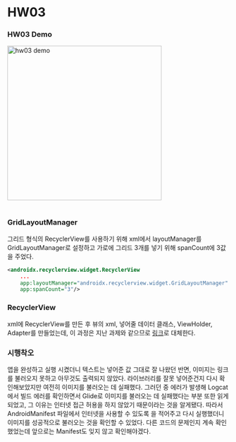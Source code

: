 # HW03
### HW03 Demo
<img src="/img/seminar2/gridLayout.gif" alt="hw03 demo" width="350"><br><br>

### GridLayoutManager
그리드 형식의 RecyclerView를 사용하기 위해 xml에서 layoutManager를 GridLayoutManager로 설정하고 가로에 그리드 3개를 넣기 위해 spanCount에 3값을 주었다.
```xml
<androidx.recyclerview.widget.RecyclerView
    ...
    app:layoutManager="androidx.recyclerview.widget.GridLayoutManager"
    app:spanCount="3"/>
```

### RecyclerView
xml에 RecyclerView를 만든 후 뷰의 xml, 넣어줄 데이터 클래스, ViewHolder, Adapter를 만들었는데, 이 과정은 지난 과제와 같으므로 [링크](https://github.com/shalo1040/sopt_android/tree/master/Seminar2/HW01%20%2B%20HW02#RecyclerView)로 대체한다.

### 시행착오
앱을 완성하고 실행 시켰더니 텍스트는 넣어준 값 그대로 잘 나왔던 반면, 이미지는 링크를 불러오지 못하고 아무것도 출력되지 않았다. 라이브러리를 잘못 넣어준건지 다시 확인해보았지만 여전히 이미지를 불러오는 데 실패했다. 그러던 중 에러가 발생해 Logcat에서 빌드 에러를 확인하면서 Glide로 이미지를 불러오는 데 실패했다는 부분 또한 읽게 되었고, 그 이유는 인터넷 접근 허용을 하지 않았기 때문이라는 것을 알게됐다. 따라서 AndroidManifest 파일에서 인터넷을 사용할 수 있도록 <uses-permission android:name="android.permission.INTERNET"/>을 적어주고 다시 실행했더니 이미지를 성공적으로 불러오는 것을 확인할 수 있었다. 다른 코드의 문제인지 계속 확인했었는데 앞으로는 Manifest도 잊지 않고 확인해야겠다.